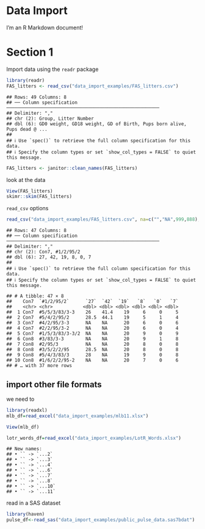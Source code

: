 Data Import
================

I’m an R Markdown document!

# Section 1

Import data using the `readr` package

``` r
library(readr)
FAS_litters <- read_csv("data_import_examples/FAS_litters.csv")
```

    ## Rows: 49 Columns: 8
    ## ── Column specification ────────────────────────────────────────────────────────
    ## Delimiter: ","
    ## chr (2): Group, Litter Number
    ## dbl (6): GD0 weight, GD18 weight, GD of Birth, Pups born alive, Pups dead @ ...
    ## 
    ## ℹ Use `spec()` to retrieve the full column specification for this data.
    ## ℹ Specify the column types or set `show_col_types = FALSE` to quiet this message.

``` r
FAS_litters <- janitor::clean_names(FAS_litters)
```

look at the data

``` r
View(FAS_litters)
skimr::skim(FAS_litters)
```

`read_csv` options

``` r
read_csv("data_import_examples/FAS_litters.csv", na=c("","NA",999,888),skip = 2)
```

    ## Rows: 47 Columns: 8
    ## ── Column specification ────────────────────────────────────────────────────────
    ## Delimiter: ","
    ## chr (2): Con7, #1/2/95/2
    ## dbl (6): 27, 42, 19, 8, 0, 7
    ## 
    ## ℹ Use `spec()` to retrieve the full column specification for this data.
    ## ℹ Specify the column types or set `show_col_types = FALSE` to quiet this message.

    ## # A tibble: 47 × 8
    ##    Con7  `#1/2/95/2`      `27`  `42`  `19`   `8`   `0`   `7`
    ##    <chr> <chr>           <dbl> <dbl> <dbl> <dbl> <dbl> <dbl>
    ##  1 Con7  #5/5/3/83/3-3    26    41.4    19     6     0     5
    ##  2 Con7  #5/4/2/95/2      28.5  44.1    19     5     1     4
    ##  3 Con7  #4/2/95/3-3      NA    NA      20     6     0     6
    ##  4 Con7  #2/2/95/3-2      NA    NA      20     6     0     4
    ##  5 Con7  #1/5/3/83/3-3/2  NA    NA      20     9     0     9
    ##  6 Con8  #3/83/3-3        NA    NA      20     9     1     8
    ##  7 Con8  #2/95/3          NA    NA      20     8     0     8
    ##  8 Con8  #3/5/2/2/95      28.5  NA      20     8     0     8
    ##  9 Con8  #5/4/3/83/3      28    NA      19     9     0     8
    ## 10 Con8  #1/6/2/2/95-2    NA    NA      20     7     0     6
    ## # … with 37 more rows

## import other file formats

we need to

``` r
library(readxl)
mlb_df=read_excel("data_import_examples/mlb11.xlsx")
```

``` r
View(mlb_df)
```

``` r
lotr_words_df=read_excel("data_import_examples/LotR_Words.xlsx")
```

    ## New names:
    ## • `` -> `...2`
    ## • `` -> `...3`
    ## • `` -> `...4`
    ## • `` -> `...6`
    ## • `` -> `...7`
    ## • `` -> `...8`
    ## • `` -> `...10`
    ## • `` -> `...11`

read in a SAS dataset

``` r
library(haven)
pulse_df<-read_sas("data_import_examples/public_pulse_data.sas7bdat")
```
